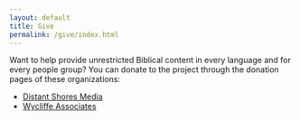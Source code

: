 ```yaml
---
layout: default
title: Give
permalink: /give/index.html
---
```


Want to help provide unrestricted Biblical content in every language and
for every people group? You can donate to the project through the
donation pages of these organizations:

-   [Distant Shores
    Media](http://distantshores.org/give "Donate via Distant Shores Media")
-   [Wycliffe
    Associates](https://give.wycliffeassociates.org/p-1502-unfoldingword.aspx "Donate via Wycliffe Associates")